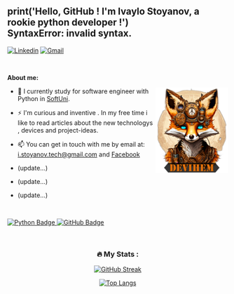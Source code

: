 ## print('Hello, GitHub ! I'm Ivaylo Stoyanov, a rookie python developer !')<br> SyntaxError: invalid syntax.

<!-- Your badgesYou can use the website to generate badges: https://shields.io/ -->
[![Linkedin](https://img.shields.io/badge/-LinkedIn-blue?style=flat&logo=Linkedin&logoColor=white)](https://www.linkedin.com/in/ivaylo-stoyanov-731b9722a/)
[![Gmail](https://img.shields.io/badge/-Gmail-c14438?style=flat&logo=Gmail&logoColor=white)](mailto:i.stoyanov.tech@gmail.com)

&nbsp;

<!-- Talking about you -->
**About me:**

<!-- Any image aligned to the right. Beware the width -->
<img width="33%" align="right" alt="Github" src="https://github.com/Devihem/Devihem/blob/main/background_github.png" />




- 🔭 I currently study for software engineer with Python in [SoftUni](https://softuni.bg/curriculum).
 
- ⚡ I'm curious and inventive . In my free time i like to read articles about the new technologys , devices and project-ideas.

-  📫 You can get in touch with me by email at: i.stoyanov.tech@gmail.com and [Facebook](https://www.facebook.com/Devihem7)

- (update...)

- (update...)

- (update...)

&nbsp;
<div id="badges" align="left">
  
  <a href="your-python-URL">
    <img src="https://img.shields.io/badge/python-3670A0?style=for-the-badge&logo=python&logoColor=ffdd54" alt="Python Badge"/>
  </a>
    
  <a href="your-github-URL">
    <img src="https://img.shields.io/badge/github-%23121011.svg?style=for-the-badge&logo=github&logoColor=white" alt="GitHub Badge"/>
  </a>
 
&nbsp;
 
<div id="stats" align="center">

### :fire: My Stats :
[![GitHub Streak](http://github-readme-streak-stats.herokuapp.com?user=Devihem&theme=dark&background=000000)](https://git.io/streak-stats)
 
[![Top Langs](https://github-readme-stats.vercel.app/api/top-langs/?username=Devihem&layout=compact&theme=vision-friendly-dark)](https://github.com/anuraghazra/github-readme-stats)
